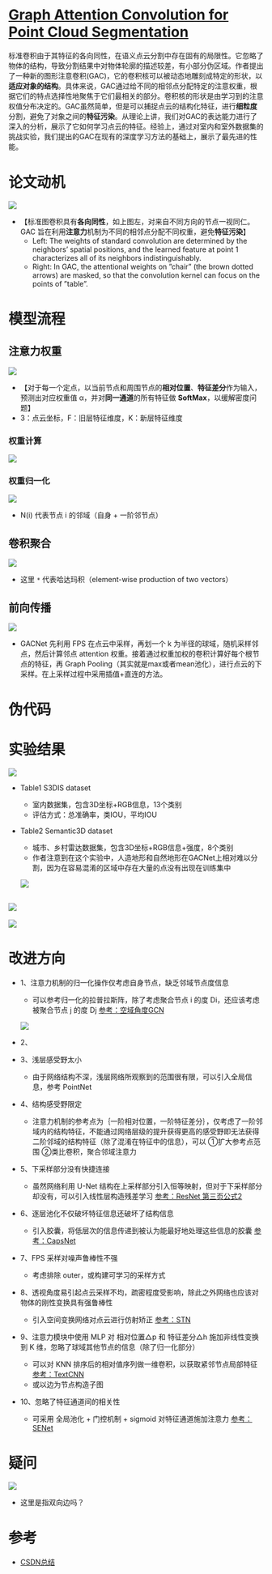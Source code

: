 # [Graph Attention Convolution for Point Cloud Segmentation](https://engineering.purdue.edu/~jshan/publications/2018/Lei%20Wang%20Graph%20Attention%20Convolution%20for%20Point%20Cloud%20Segmentation%20CVPR2019.pdf)
  标准卷积由于其特征的各向同性，在语义点云分割中存在固有的局限性。它忽略了物体的结构，导致分割结果中对物体轮廓的描述较差，有小部分伪区域。作者提出了一种新的图形注意卷积(GAC)，它的卷积核可以被动态地雕刻成特定的形状，以**适应对象的结构**。具体来说，GAC通过给不同的相邻点分配特定的注意权重，根据它们的特点选择性地聚焦于它们最相关的部分。卷积核的形状是由学习到的注意权值分布决定的。GAC虽然简单，但是可以捕捉点云的结构化特征，进行**细粒度**分割，避免了对象之间的**特征污染**。从理论上讲，我们对GAC的表达能力进行了深入的分析，展示了它如何学习点云的特征。经验上，通过对室内和室外数据集的挑战实验，我们提出的GAC在现有的深度学习方法的基础上，展示了最先进的性能。
# 论文动机
![](问题.png)
- 【标准图卷积具有**各向同性**，如上图左，对来自不同方向的节点一视同仁。GAC 旨在利用**注意力**机制为不同的相邻点分配不同权重，避免**特征污染**】
  - Left: The weights of standard convolution are determined by the neighbors’ spatial positions, and the learned feature at point 1 characterizes all of its neighbors indistinguishably.
  - Right: In GAC, the attentional weights on ”chair” (the brown dotted arrows) are masked, so that the convolution kernel can focus on the points of ”table”.

# 模型流程
## 注意力权重
![](注意力.png)

- 【对于每一个定点，以当前节点和周围节点的**相对位置**、**特征差分**作为输入，预测出对应权重值 α，并对**同一通道**的所有特征做 **SoftMax**，以缓解密度问题】
- 3：点云坐标，F：旧层特征维度，K：新层特征维度
### 权重计算
![](注意力公式.png)
### 权重归一化
![](注意力归一化.png)

- N(i) 代表节点 i 的邻域（自身 + 一阶邻节点）
## 卷积聚合
![](注意力卷积.png)

- 这里 `*` 代表哈达玛积（element-wise production of two vectors）
## 前向传播
![](模型.png)

- GACNet 先利用 FPS 在点云中采样，再划一个 k 为半径的球域，随机采样邻点，然后计算邻点 attention 权重。接着通过权重加权的卷积计算好每个根节点的特征，再 Graph Pooling（其实就是max或者mean池化），进行点云的下采样。在上采样过程中采用插值+直连的方法。

# 伪代码

# 实验结果
![](实验1.png)
- Table1 S3DIS dataset
  - 室内数据集，包含3D坐标+RGB信息，13个类别
  - 评估方式：总准确率，类IOU，平均IOU
- Table2 Semantic3D dataset
  - 城市、乡村雷达数据集，包含3D坐标+RGB信息+强度，8个类别
  - 作者注意到在这个实验中，人造地形和自然地形在GACNet上相对难以分割，因为在容易混淆的区域中存在大量的点没有出现在训练集中
  
  ![](混淆区域.png)

![](实验2.png)
- 

![](实验3.png)

# 改进方向
- 1、注意力机制的归一化操作仅考虑自身节点，缺乏邻域节点度信息
  - 可以参考归一化的拉普拉斯阵，除了考虑聚合节点 i 的度 Di，还应该考虑被聚合节点 j 的度 Dj [参考：空域角度GCN](https://www.zhihu.com/question/54504471/answer/611222866)
  
  ![](对称归一化.png)

- 2、
- 3、浅层感受野太小
  - 由于网络结构不深，浅层网络所观察到的范围很有限，可以引入全局信息，参考 PointNet
- 4、结构感受野限定
  - 注意力机制的参考点为｛一阶相对位置，一阶特征差分｝，仅考虑了一阶邻域内的结构特征，不能通过网络层级的提升获得更高的感受野即无法获得二阶邻域的结构特征（除了混淆在特征中的信息），可以 ①扩大参考点范围 ②类比卷积，聚合邻域注意力
- 5、下采样部分没有快捷连接
  - 虽然网络利用 U-Net 结构在上采样部分引入恒等映射，但对于下采样部分却没有，可以引入线性层构造残差学习 [参考：ResNet 第三页公式2](https://arxiv.org/pdf/1512.03385.pdf)
- 6、逐层池化不仅破坏特征信息还破坏了结构信息
  - 引入胶囊，将低层次的信息传递到被认为能最好地处理这些信息的胶囊 [参考：CapsNet](https://baijiahao.baidu.com/s?id=1622872284216471702&wfr=spider&for=pc)
- 7、FPS 采样对噪声鲁棒性不强
  - 考虑排除 outer，或构建可学习的采样方式
- 8、透视角度易引起点云采样不均，疏密程度受影响，除此之外网络也应该对物体的刚性变换具有强鲁棒性
  - 引入空间变换网络对点云进行仿射矫正 [参考：STN](https://www.baidu.com/link?url=noWevhNKsUMfL7RispH0p6tT7J-8lF8ipCSFu74Gwr2H9RlSJEe0pP0ObYiCSpYRh2P3JXWFtnyldifrbdNWJPn10A8bgvrcJdhFKdBnr3y&wd=&eqid=8210883800000b8e000000035ceef5bd)
- 9、注意力模块中使用 MLP 对 相对位置△p 和 特征差分△h 施加非线性变换到 K 维，忽略了球域其他节点的信息（除了归一化部分）
  - 可以对 KNN 排序后的相对值序列做一维卷积，以获取紧邻节点局部特征 [参考：TextCNN](https://www.cnblogs.com/bymo/p/9675654.html)
  - 或以边为节点构造子图
- 10、忽略了特征通道间的相关性
  - 可采用 全局池化 + 门控机制 + sigmoid 对特征通道施加注意力 [参考：SENet](https://blog.csdn.net/wangkun1340378/article/details/79092001)
# 疑问
![](疑问1.png)
- 这里是指双向边吗？

# 参考
- [CSDN总结](https://blog.csdn.net/weixin_39373480/article/details/88856169)
